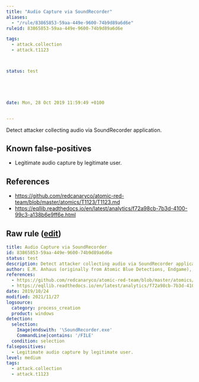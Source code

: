 ```yaml
---
title: "Audio Capture via SoundRecorder"
aliases:
  - "/rule/83865853-59aa-449e-9600-74b9d89a6d6e"
ruleid: 83865853-59aa-449e-9600-74b9d89a6d6e

tags:
  - attack.collection
  - attack.t1123



status: test





date: Mon, 28 Oct 2019 11:59:49 +0100


---
```


Detect attacker collecting audio via SoundRecorder application.

<!--more-->


## Known false-positives

* Legitimate audio capture by legitimate user.



## References

* https://github.com/redcanaryco/atomic-red-team/blob/master/atomics/T1123/T1123.md
* https://eqllib.readthedocs.io/en/latest/analytics/f72a98cb-7b3d-4100-99c3-a138b6e9ff6e.html


## Raw rule ([edit](https://github.com/SigmaHQ/sigma/edit/master/rules/windows/process_creation/proc_creation_win_soundrec_audio_capture.yml))
```yaml
title: Audio Capture via SoundRecorder
id: 83865853-59aa-449e-9600-74b9d89a6d6e
status: test
description: Detect attacker collecting audio via SoundRecorder application.
author: E.M. Anhaus (originally from Atomic Blue Detections, Endgame), oscd.community
references:
  - https://github.com/redcanaryco/atomic-red-team/blob/master/atomics/T1123/T1123.md
  - https://eqllib.readthedocs.io/en/latest/analytics/f72a98cb-7b3d-4100-99c3-a138b6e9ff6e.html
date: 2019/10/24
modified: 2021/11/27
logsource:
  category: process_creation
  product: windows
detection:
  selection:
    Image|endswith: '\SoundRecorder.exe'
    CommandLine|contains: '/FILE'
  condition: selection
falsepositives:
  - Legitimate audio capture by legitimate user.
level: medium
tags:
  - attack.collection
  - attack.t1123

```
